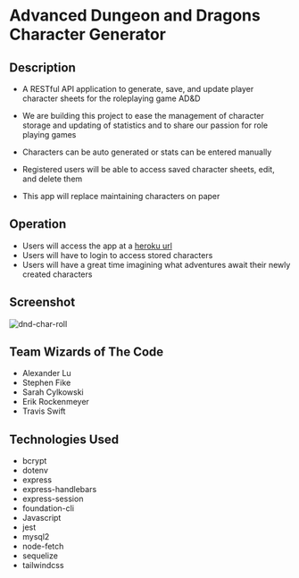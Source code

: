 # Advanced Dungeon and Dragons Character Generator

## Description

- A RESTful API application to generate, save, and update player character sheets for the roleplaying game AD&D

- We are building this project to ease the management of character storage and updating of statistics and to share our passion for role playing games

- Characters can be auto generated or stats can be entered manually

- Registered users will be able to access saved character sheets, edit, and delete them

- This app will replace maintaining characters on paper

## Operation
- Users will access the app at a [heroku url](https://warm-castle-28524.herokuapp.com/)
- Users will have to login to access stored characters
- Users will have a great time imagining what adventures await their newly created characters

## Screenshot
![dnd-char-roll](https://user-images.githubusercontent.com/94813971/169737201-57d9d89d-c8e1-430a-b68f-29aa57efc34b.png)

## Team Wizards of The Code
- Alexander Lu
- Stephen Fike
- Sarah Cylkowski
- Erik Rockenmeyer
- Travis Swift


## Technologies Used
   * bcrypt
   * dotenv
   * express
   *  express-handlebars
   * express-session
   * foundation-cli
   * Javascript
   * jest
   * mysql2
   * node-fetch
   * sequelize
   * tailwindcss
    
    

 
